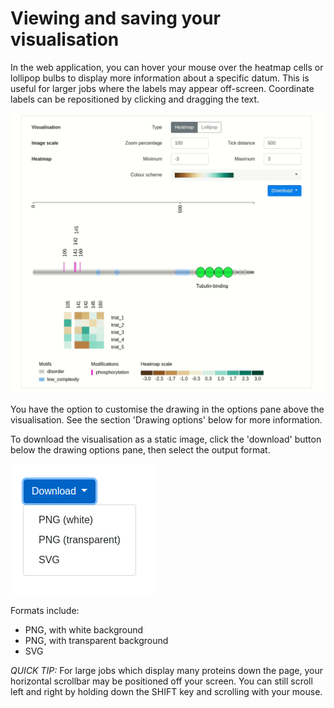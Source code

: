 # Viewing and saving your visualisation

In the web application, you can hover your mouse over the heatmap cells or lollipop bulbs to display more information about a specific datum. This is useful for larger jobs where the labels may appear off-screen. Coordinate labels can be repositioned by clicking and dragging the text.

![](https://raw.githubusercontent.com/ChildrensMedicalResearchInstitute/ptm-visquant/redesign/images/draw-opts-interactive.gif)

You have the option to customise the drawing in the options pane above the visualisation. See the section 'Drawing options' below for more information.

To download the visualisation as a static image, click the 'download' button below the drawing options pane, then select the output format.

![](https://raw.githubusercontent.com/ChildrensMedicalResearchInstitute/ptm-visquant/redesign/images/download-button.png)

Formats include:

* PNG, with white background
* PNG, with transparent background
* SVG

*QUICK TIP:* For large jobs which display many proteins down the page, your horizontal scrollbar may be positioned off your screen. You can still scroll left and right by holding down the SHIFT key and scrolling with your mouse.
